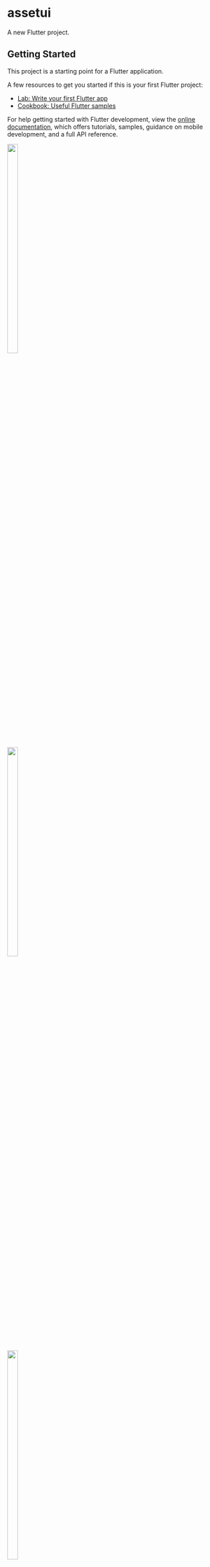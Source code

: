 # assetui

A new Flutter project.

## Getting Started

This project is a starting point for a Flutter application.

A few resources to get you started if this is your first Flutter project:

- [Lab: Write your first Flutter app](https://docs.flutter.dev/get-started/codelab)
- [Cookbook: Useful Flutter samples](https://docs.flutter.dev/cookbook)

For help getting started with Flutter development, view the
[online documentation](https://docs.flutter.dev/), which offers tutorials,
samples, guidance on mobile development, and a full API reference.



<p float="center">

<img src="https://user-images.githubusercontent.com/116253924/221353673-8db62657-f51a-4802-898f-33d8669b5218.png" width=22% height=35%>

</p> 


<p float="center">

<img src="https://user-images.githubusercontent.com/116253924/221353709-ff00cf35-740c-46fa-acea-0ef96d3e6837.png" width=22% height=35%>

</p> 




<p float="center">

<img src="https://user-images.githubusercontent.com/116253924/221353892-cbc8fc0e-4298-496a-af64-1dba2f83e4df.png" width=22% height=35%>


</p> 
